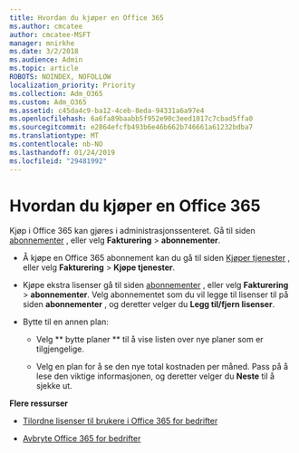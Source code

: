 ```yaml
---
title: Hvordan du kjøper en Office 365
ms.author: cmcatee
author: cmcatee-MSFT
manager: mnirkhe
ms.date: 3/2/2018
ms.audience: Admin
ms.topic: article
ROBOTS: NOINDEX, NOFOLLOW
localization_priority: Priority
ms.collection: Adm_O365
ms.custom: Adm_O365
ms.assetid: c45da4c9-ba12-4ceb-8eda-94331a6a97e4
ms.openlocfilehash: 6a6fa89baabb5f952e90c3eed1017c7cbad5ffa0
ms.sourcegitcommit: e2864efcfb493b6e46b662b746661a61232bdba7
ms.translationtype: MT
ms.contentlocale: nb-NO
ms.lasthandoff: 01/24/2019
ms.locfileid: "29481992"
---
```

# <a name="how-to-make-an-office-365-purchase"></a>Hvordan du kjøper en Office 365

Kjøp i Office 365 kan gjøres i administrasjonssenteret. Gå til siden [abonnementer](https://go.microsoft.com/fwlink/p/?linkid=842054) , eller velg **Fakturering** \> **abonnementer**.
  
- Å kjøpe en Office 365 abonnement kan du gå til siden [Kjøper tjenester](https://go.microsoft.com/fwlink/p/?linkid=868433) , eller velg **Fakturering** \> **Kjøpe tjenester**.
    
- Kjøpe ekstra lisenser gå til siden [abonnementer](https://go.microsoft.com/fwlink/p/?linkid=842054) , eller velg **Fakturering** \> **abonnementer**. Velg abonnementet som du vil legge til lisenser til på siden **abonnementer** , og deretter velger du **Legg til/fjern lisenser**.
    
- Bytte til en annen plan:
    
  - Velg ** bytte planer ** til å vise listen over nye planer som er tilgjengelige. 
    
  - Velg en plan for å se den nye total kostnaden per måned. Pass på å lese den viktige informasjonen, og deretter velger du **Neste** til å sjekke ut. 
    
 **Flere ressurser**
  
- [Tilordne lisenser til brukere i Office 365 for bedrifter](https://support.office.com/article/997596b5-4173-4627-b915-36abac6786dc)
    
- [Avbryte Office 365 for bedrifter](https://support.office.com/article/b1bc0bef-4608-4601-813a-cdd9f746709a)
    

